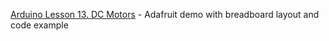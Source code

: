 [Arduino Lesson 13. DC Motors](https://learn.adafruit.com/adafruit-arduino-lesson-13-dc-motors/arduino-code) - Adafruit demo with breadboard layout and code example